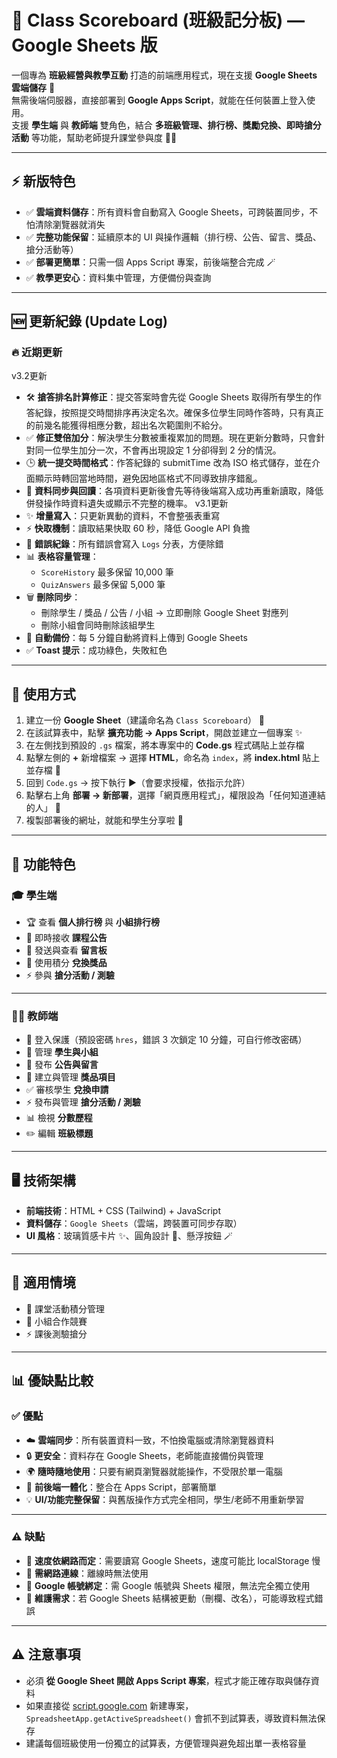 # 🌟 Class Scoreboard (班級記分板) — Google Sheets 版

一個專為 **班級經營與教學互動** 打造的前端應用程式，現在支援 **Google Sheets 雲端儲存** 🎉  
無需後端伺服器，直接部署到 **Google Apps Script**，就能在任何裝置上登入使用。  
支援 **學生端** 與 **教師端** 雙角色，結合 **多班級管理、排行榜、獎勵兌換、即時搶分活動** 等功能，幫助老師提升課堂參與度 🏫✨  

---

## ⚡ 新版特色
- ✅ **雲端資料儲存**：所有資料會自動寫入 Google Sheets，可跨裝置同步，不怕清除瀏覽器就消失  
- ✅ **完整功能保留**：延續原本的 UI 與操作邏輯（排行榜、公告、留言、獎品、搶分活動等）  
- ✅ **部署更簡單**：只需一個 Apps Script 專案，前後端整合完成 🪄  
- ✅ **教學更安心**：資料集中管理，方便備份與查詢  

---

## 🆕 更新紀錄 (Update Log)

### 🔥 近期更新
v3.2更新
- 🛠️ **搶答排名計算修正**：提交答案時會先從 Google Sheets 取得所有學生的作答紀錄，按照提交時間排序再決定名次。確保多位學生同時作答時，只有真正的前幾名能獲得相應分數，超出名次範圍則不給分。
- ✅ **修正雙倍加分**：解決學生分數被重複累加的問題。現在更新分數時，只會針對同一位學生加分一次，不會再出現設定 1 分卻得到 2 分的情況。
- 🕒 **統一提交時間格式**：作答紀錄的 submitTime 改為 ISO 格式儲存，並在介面顯示時轉回當地時間，避免因地區格式不同導致排序錯亂。
- 🔄 **資料同步與回讀**：各項資料更新後會先等待後端寫入成功再重新讀取，降低併發操作時資料遺失或顯示不完整的機率。
v3.1更新
- ✨ **增量寫入**：只更新異動的資料，不會整張表重寫  
- ⚡ **快取機制**：讀取結果快取 60 秒，降低 Google API 負擔  
- 📝 **錯誤紀錄**：所有錯誤會寫入 `Logs` 分表，方便除錯  
- 📊 **表格容量管理**：  
  - `ScoreHistory` 最多保留 10,000 筆  
  - `QuizAnswers` 最多保留 5,000 筆  
- 🗑 **刪除同步**：  
  - 刪除學生 / 獎品 / 公告 / 小組 → 立即刪除 Google Sheet 對應列  
  - 刪除小組會同時刪除該組學生  
- 🔄 **自動備份**：每 5 分鐘自動將資料上傳到 Google Sheets  
- ✅ **Toast 提示**：成功綠色，失敗紅色  

---

## 🔧 使用方式
1. 建立一份 **Google Sheet**（建議命名為 `Class Scoreboard`） 📑  
2. 在該試算表中，點擊 **擴充功能 → Apps Script**，開啟並建立一個專案 ✨  
3. 在左側找到預設的 `.gs` 檔案，將本專案中的 **Code.gs** 程式碼貼上並存檔  
4. 點擊左側的 **+** 新增檔案 → 選擇 **HTML**，命名為 `index`，將 **index.html** 貼上並存檔 🎨  
5. 回到 `Code.gs` → 按下執行 ▶️（會要求授權，依指示允許）  
6. 點擊右上角 **部署 → 新部署**，選擇「網頁應用程式」，權限設為「任何知道連結的人」 🔗  
7. 複製部署後的網址，就能和學生分享啦 🎉  

---

## 🚀 功能特色

### 🎓 學生端  
- 🏆 查看 **個人排行榜** 與 **小組排行榜**  
- 📢 即時接收 **課程公告**  
- 💬 發送與查看 **留言板**  
- 🎁 使用積分 **兌換獎品**  
- ⚡ 參與 **搶分活動 / 測驗**  

---

### 👩‍🏫 教師端  
- 🔐 登入保護（預設密碼 `hres`，錯誤 3 次鎖定 10 分鐘，可自行修改密碼）  
- 👥 管理 **學生與小組**  
- 📢 發布 **公告與留言**  
- 🎁 建立與管理 **獎品項目**  
- ✅ 審核學生 **兌換申請**  
- ⚡ 發布與管理 **搶分活動 / 測驗**  
- 📊 檢視 **分數歷程**  
- ✏️ 編輯 **班級標題**  

---

## 🖥 技術架構
- **前端技術**：HTML + CSS (Tailwind) + JavaScript  
- **資料儲存**：`Google Sheets`（雲端，跨裝置可同步存取）  
- **UI 風格**：玻璃質感卡片 ✨、圓角設計 🎨、懸浮按鈕 🪄  

---

## 🌟 適用情境
- 🏫 課堂活動積分管理  
- 🤝 小組合作競賽  
- ⚡ 課後測驗搶分  

---

## 📊 優缺點比較

### ✅ 優點
- ☁️ **雲端同步**：所有裝置資料一致，不怕換電腦或清除瀏覽器資料  
- 🔒 **更安全**：資料存在 Google Sheets，老師能直接備份與管理  
- 🌍 **隨時隨地使用**：只要有網頁瀏覽器就能操作，不受限於單一電腦  
- 🔧 **前後端一體化**：整合在 Apps Script，部署簡單  
- 💡 **UI/功能完整保留**：與舊版操作方式完全相同，學生/老師不用重新學習  

---

### ⚠️ 缺點
- 🚀 **速度依網路而定**：需要讀寫 Google Sheets，速度可能比 localStorage 慢  
- 📶 **需網路連線**：離線時無法使用  
- 📂 **Google 帳號綁定**：需 Google 帳號與 Sheets 權限，無法完全獨立使用  
- 🔧 **維護需求**：若 Google Sheets 結構被更動（刪欄、改名），可能導致程式錯誤  

---

## ⚠️ 注意事項
- 必須 **從 Google Sheet 開啟 Apps Script 專案**，程式才能正確存取與儲存資料  
- 如果直接從 [script.google.com](https://script.google.com) 新建專案，`SpreadsheetApp.getActiveSpreadsheet()` 會抓不到試算表，導致資料無法保存  
- 建議每個班級使用一份獨立的試算表，方便管理與避免超出單一表格容量  
